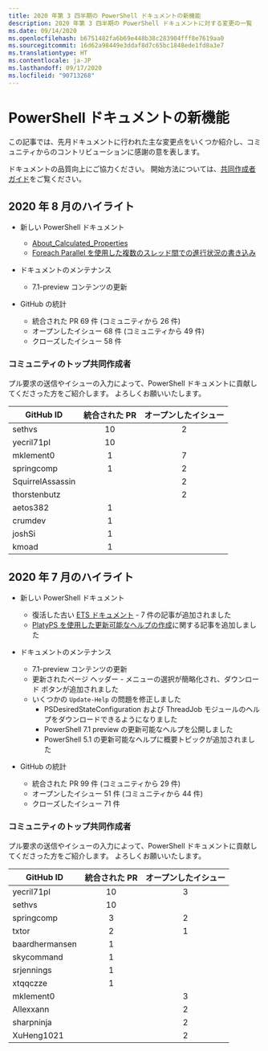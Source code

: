```yaml
---
title: 2020 年第 3 四半期の PowerShell ドキュメントの新機能
description: 2020 年第 3 四半期の PowerShell ドキュメントに対する変更の一覧
ms.date: 09/14/2020
ms.openlocfilehash: b6751482fa6b69e448b38c283904fff8e7619aa0
ms.sourcegitcommit: 16d62a98449e3ddaf8d7c65bc1848ede1fd8a3e7
ms.translationtype: HT
ms.contentlocale: ja-JP
ms.lasthandoff: 09/17/2020
ms.locfileid: "90713268"
---
```

# <a name="whats-new-in-powershell-docs"></a>PowerShell ドキュメントの新機能

この記事では、先月ドキュメントに行われた主な変更点をいくつか紹介し、コミュニティからのコントリビューションに感謝の意を表します。

ドキュメントの品質向上にご協力ください。 開始方法については、[共同作成者ガイド][contrib]をご覧ください。

## <a name="2020-august-highlights"></a>2020 年 8 月のハイライト

- 新しい PowerShell ドキュメント
  - [About_Calculated_Properties](/powershell/module/microsoft.powershell.core/about/about_calculated_properties)
  - [Foreach Parallel を使用した複数のスレッド間での進行状況の書き込み](/powershell/scripting/learn/deep-dives/write-progress-across-multiple-threads)
- ドキュメントのメンテナンス
  - 7\.1-preview コンテンツの更新

- GitHub の統計
  - 統合された PR 69 件 (コミュニティから 26 件)
  - オープンしたイシュー 68 件 (コミュニティから 49 件)
  - クローズしたイシュー 58 件

### <a name="top-community-contributors"></a>コミュニティのトップ共同作成者

プル要求の送信やイシューの入力によって、PowerShell ドキュメントに貢献してくださった方をご紹介します。 よろしくお願いいたします。

|    GitHub ID     | 統合された PR | オープンしたイシュー |
| ---------------- | :--------: | :-----------: |
| sethvs           |     10     |       2       |
| yecril71pl       |     10     |               |
| mklement0        |     1      |       7       |
| springcomp       |     1      |       2       |
| SquirrelAssassin |            |       2       |
| thorstenbutz     |            |       2       |
| aetos382         |     1      |               |
| crumdev          |     1      |               |
| joshSi           |     1      |               |
| kmoad            |     1      |               |

## <a name="2020-july-highlights"></a>2020 年 7 月のハイライト

- 新しい PowerShell ドキュメント
  - 復活した古い [ETS ドキュメント](/powershell/scripting/developer/ets/overview) - 7 件の記事が追加されました
  - [PlatyPS を使用した更新可能なヘルプの作成](/powershell/scripting/dev-cross-plat/create-help-using-platyps)に関する記事を追加しました
- ドキュメントのメンテナンス
  - 7\.1-preview コンテンツの更新
  - 更新されたページ ヘッダー - メニューの選択が簡略化され、ダウンロード ボタンが追加されました
  - いくつかの `Update-Help` の問題を修正しました
    - PSDesiredStateConfiguration および ThreadJob モジュールのヘルプをダウンロードできるようになりました
    - PowerShell 7.1 preview の更新可能なヘルプを公開しました
    - PowerShell 5.1 の更新可能なヘルプに概要トピックが追加されました

- GitHub の統計
  - 統合された PR 99 件 (コミュニティから 29 件)
  - オープンしたイシュー 51 件 (コミュニティから 44 件)
  - クローズしたイシュー 71 件

### <a name="top-community-contributors"></a>コミュニティのトップ共同作成者

プル要求の送信やイシューの入力によって、PowerShell ドキュメントに貢献してくださった方をご紹介します。 よろしくお願いいたします。

|   GitHub ID    | 統合された PR | オープンしたイシュー |
| -------------- | :--------: | :-----------: |
| yecril71pl     |     10     |       3       |
| sethvs         |     10     |               |
| springcomp     |     3      |       2       |
| txtor          |     2      |       1       |
| baardhermansen |     1      |               |
| skycommand     |     1      |               |
| srjennings     |     1      |               |
| xtqqczze       |     1      |               |
| mklement0      |            |       3       |
| Allexxann      |            |       2       |
| sharpninja     |            |       2       |
| XuHeng1021     |            |       2       |

<!-- Link references -->
[contrib]: contributing/overview.md
